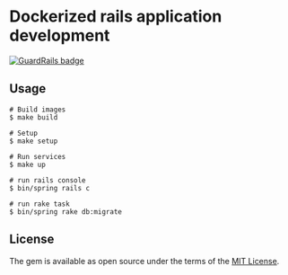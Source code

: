 # Dockerized rails application development

[![GuardRails badge](https://badges.production.guardrails.io/shtakai/dockerized-rails-example.svg)](https://www.guardrails.io)

## Usage

```
# Build images
$ make build

# Setup
$ make setup

# Run services
$ make up

# run rails console
$ bin/spring rails c

# run rake task
$ bin/spring rake db:migrate
```

## License

The gem is available as open source under the terms of the [MIT License](http://opensource.org/licenses/MIT).
